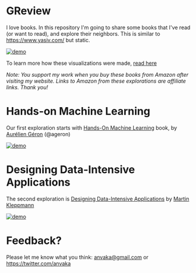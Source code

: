 # GReview

I love books. In this repository I'm going to share some books that I've
read (or want to read), and explore their neighbors. This is similar to https://www.yasiv.com/ but static.

[![demo](https://i.imgur.com/a3Gjzgp.png)](https://anvaka.github.io/greview/hands-on-ml/1/)

To learn more how these visualizations were made, [read here](https://github.com/anvaka/greview/blob/master/HOW.md)

*Note: You support my work when you buy these books from Amazon after visiting my website.
Links to Amazon from these explorations are affiliate links. Thank you!*


# Hands-on Machine Learning

Our first exploration starts with [Hands-On Machine Learning](https://anvaka.github.io/greview/hands-on-ml/1/) book,
by [Aurélien Géron](https://twitter.com/aureliengeron) (@ageron)

[![demo](https://i.imgur.com/a3Gjzgp.png)](https://anvaka.github.io/greview/hands-on-ml/1/)


# Designing Data-Intensive Applications

The second exploration is [Designing Data-Intensive Applications](https://anvaka.github.io/greview/ddia/1/) by [Martin Kleppmann](https://twitter.com/martinkl?lang=en)


[![demo](https://i.imgur.com/yhqxs3H.png)](https://anvaka.github.io/greview/ddia/1/)

# Feedback?

Please let me know what you think: anvaka@gmail.com or https://twitter.com/anvaka